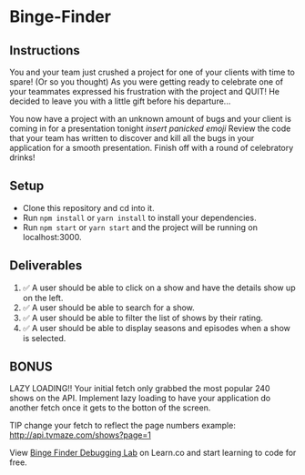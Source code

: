 # Binge-Finder

## Instructions

You and your team just crushed a project for one of your clients with time to spare! (Or so you thought)
As you were getting ready to celebrate one of your teammates expressed his frustration with the project and QUIT!
He decided to leave you with a little gift before his departure...

You now have a project with an unknown amount of bugs and your client is coming in for a presentation tonight *insert panicked emoji* Review the code that your team has written to discover and kill all the bugs in your application for a smooth presentation. Finish off with a round of celebratory drinks!


## Setup

* Clone this repository and cd into it.
* Run `npm install` or `yarn install` to install your dependencies.
* Run `npm start` or `yarn start` and the project will be running on localhost:3000.

## Deliverables

1. ✅ A user should be able to click on a show and have the details show up on the left.
2. ✅ A user should be able to search for a show.
3. ✅ A user should be able to filter the list of shows by their rating.
4. ✅ A user should be able to display seasons and episodes when a show is selected.


## BONUS

LAZY LOADING!! Your initial fetch only grabbed the most popular 240 shows on the API. Implement lazy loading to have your application do another fetch once it gets to the botton of the screen.

TIP change your fetch to reflect the page numbers example:
http://api.tvmaze.com/shows?page=1

<p class='util--hide'>View <a href='https://learn.co/lessons/Binge-Finder-Debugging-Lab'>Binge Finder Debugging Lab</a> on Learn.co and start learning to code for free.</p>
